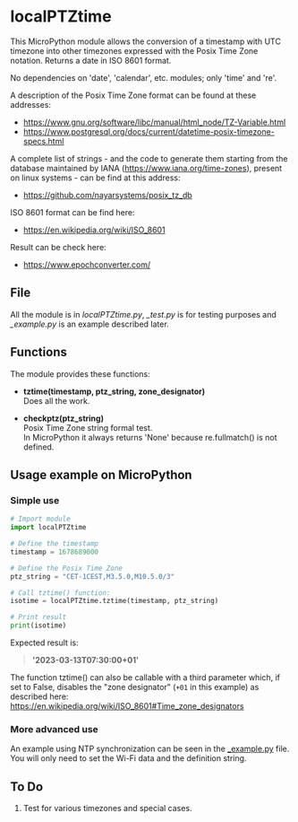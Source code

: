 # localPTZtime

This MicroPython module allows the conversion of a timestamp with UTC timezone into other timezones expressed with the Posix Time Zone notation.
Returns a date in ISO 8601 format.

No dependencies on 'date', 'calendar', etc. modules; only 'time' and 're'.

A description of the Posix Time Zone format can be found at these addresses:
* https://www.gnu.org/software/libc/manual/html_node/TZ-Variable.html
* https://www.postgresql.org/docs/current/datetime-posix-timezone-specs.html

A complete list of strings - and the code to generate them starting from the database maintained by IANA (https://www.iana.org/time-zones), present on linux systems - can be find at this address:
* https://github.com/nayarsystems/posix_tz_db

ISO 8601 format can be find here:
* https://en.wikipedia.org/wiki/ISO_8601

Result can be check here:
* https://www.epochconverter.com/

## File

All the module is in *localPTZtime.py*, *_test.py* is for testing purposes and *_example.py* is an example described later.

## Functions

The module provides these functions:

* **tztime(timestamp, ptz_string, zone_designator)**<br>
  Does all the work.

* **checkptz(ptz_string)**<br>
  Posix Time Zone string formal test.<br>
  In MicroPython it always returns 'None' because re.fullmatch() is not defined.

## Usage example on MicroPython

### Simple use

~~~python
# Import module
import localPTZtime

# Define the timestamp
timestamp = 1678689000

# Define the Posix Time Zone
ptz_string = "CET-1CEST,M3.5.0,M10.5.0/3"

# Call tztime() function:
isotime = localPTZtime.tztime(timestamp, ptz_string)

# Print result
print(isotime)
~~~

Expected result is:
> **'2023-03-13T07:30:00+01'**

The function tztime() can also be callable with a third parameter which, if set to False, disables the "zone designator" (`+01` in this example) as described here: https://en.wikipedia.org/wiki/ISO_8601#Time_zone_designators

### More advanced use

An example using NTP synchronization can be seen in the [_example.py](_example.py) file.
You will only need to set the Wi-Fi data and the definition string.

## To Do

1. Test for various timezones and special cases.
